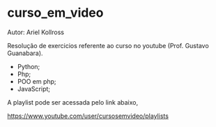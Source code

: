 # curso_em_video

Autor: Ariel Kollross

Resolução de exercicios referente ao curso no youtube (Prof. Gustavo Guanabara).

- Python;
- Php;
- POO em php;
- JavaScript;

A playlist pode ser acessada pelo link abaixo,

https://www.youtube.com/user/cursosemvideo/playlists
